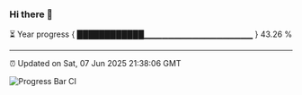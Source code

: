### Hi there 👋

⏳ Year progress { ████████████▁▁▁▁▁▁▁▁▁▁▁▁▁▁▁▁▁▁ } 43.26 %

---

⏰ Updated on Sat, 07 Jun 2025 21:38:06 GMT

![Progress Bar CI](https://github.com/IshwaranRudhara/GIT-ACTION/workflows/Progress%20Bar%20CI/badge.svg)

